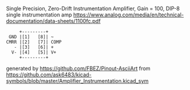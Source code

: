 Single Precision, Zero-Drift Instrumentation Amplifier, Gain = 100, DIP-8
single instrumentation amp
https://www.analog.com/media/en/technical-documentation/data-sheets/1100fc.pdf


	     +---------+
	 GND |[1]   [8]| ~
	CMRR |[2]   [7]| COMP
	   - |[3]   [6]| +
	  V- |[4]   [5]| V+
	     +---------+


generated by https://github.com/FBEZ/Pinout-AsciiArt from https://github.com/ask6483/kicad-symbols/blob/master/Amplifier_Instrumentation.kicad_sym